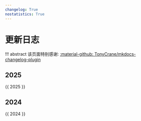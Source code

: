 ```yaml
---
changelog: True
nostatistics: True
---
```

# 更新日志
!!! abstract
    该页面特别感谢: [:material-github: TonyCrane/mkdocs-changelog-plugin](https://github.com/TonyCrane/mkdocs-changelog-plugin)

<style>
.md-typeset h2 {
    margin-top: 0em;
}
</style>

## 2025

{{ 2025 }}
## 2024

{{ 2024 }}